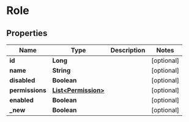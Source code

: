 # Role

## Properties
Name | Type | Description | Notes
------------ | ------------- | ------------- | -------------
**id** | **Long** |  |  [optional]
**name** | **String** |  |  [optional]
**disabled** | **Boolean** |  |  [optional]
**permissions** | [**List&lt;Permission&gt;**](Permission.md) |  |  [optional]
**enabled** | **Boolean** |  |  [optional]
**_new** | **Boolean** |  |  [optional]
